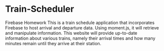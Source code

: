 # Train-Scheduler
Firebase Homework
This is a train schedule application that incorporates Firebase to host arrival and departure data. Using moment.js, it will retrieve and manipulate information. This website will provide up-to-date information about various trains, namely their arrival times and how many minutes remain until they arrive at their station.
